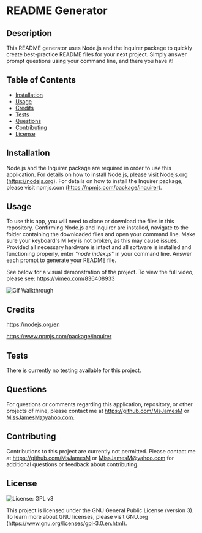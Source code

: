 # README Generator

## Description

This README generator uses Node.js and the Inquirer package to quickly create best-practice README files for your next project. Simply answer prompt questions using your command line, and there you have it!

## Table of Contents

- [Installation](#installation)
- [Usage](#usage)
- [Credits](#credits)
- [Tests](#tests)
- [Questions](#questions)
- [Contributing](#contributing)
- [License](#license)

## Installation

Node.js and the Inquirer package are required in order to use this application. For details on how to install Node.js, please visit Nodejs.org (https://nodejs.org). For details on how to install the Inquirer package, please visit npmjs.com (https://npmjs.com/package/inquirer).

## Usage

To use this app, you will need to clone or download the files in this repository. Confirming Node.js and Inquirer are installed, navigate to the folder containing the downloaded files and open your command line. Make sure your keyboard's M key is not broken, as this may cause issues. Provided all necessary hardware is intact and all software is installed and functioning properly, enter <i>"node index.js"</i> in your command line. Answer each prompt to generate your README file.

See below for a visual demonstration of the project. To view the full video, please see: https://vimeo.com/836408933

![Gif Walkthrough](walkthroughGif.gif)

## Credits

https://nodejs.org/en

https://www.npmjs.com/package/inquirer

## Tests

There is currently no testing available for this project.

## Questions

For questions or comments regarding this application, repository, or other projects of mine, please contact me at https://github.com/MsJamesM or MissJamesM@yahoo.com.

## Contributing

Contributions to this project are currently not permitted. Please contact me at https://github.com/MsJamesM or MissJamesM@yahoo.com for additional questions or feedback about contributing.

## License

![License: GPL v3](https://img.shields.io/badge/License-GPLv3-green.svg)

This project is licensed under the GNU General Public License (version 3). To learn more about GNU licenses, please visit GNU.org (https://www.gnu.org/licenses/gpl-3.0.en.html).
